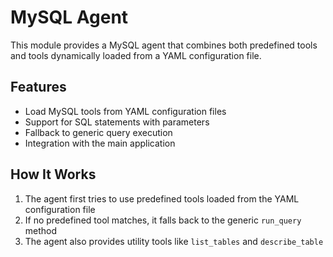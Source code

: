 # MySQL Agent

This module provides a MySQL agent that combines both predefined tools and tools dynamically loaded from a YAML configuration file.

## Features

- Load MySQL tools from YAML configuration files
- Support for SQL statements with parameters
- Fallback to generic query execution
- Integration with the main application

## How It Works

1. The agent first tries to use predefined tools loaded from the YAML configuration file
2. If no predefined tool matches, it falls back to the generic `run_query` method
3. The agent also provides utility tools like `list_tables` and `describe_table`

